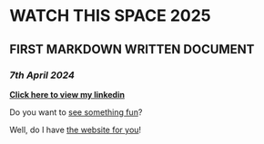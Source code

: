 # WATCH THIS SPACE 2025 
## FIRST MARKDOWN WRITTEN DOCUMENT 
### _7th April 2024_
**[Click here to view my linkedin](https://www.linkedin.com/in/ruthmwangeka/)**

Do you want to [see something fun][a fun place]?

Well, do I have [the website for you][another fun place]!

[a fun place]: https://www.zombo.com  
[another fun place]: https://www.stumbleupon.com
